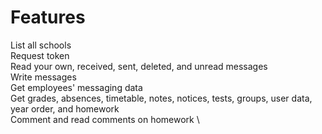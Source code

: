 # Features

List all schools \
Request token \
Read your own, received, sent, deleted, and unread messages \
Write messages \
Get employees' messaging data \
Get grades, absences, timetable, notes, notices, tests, groups, user data, year order, and homework \
Comment and read comments on homework \
